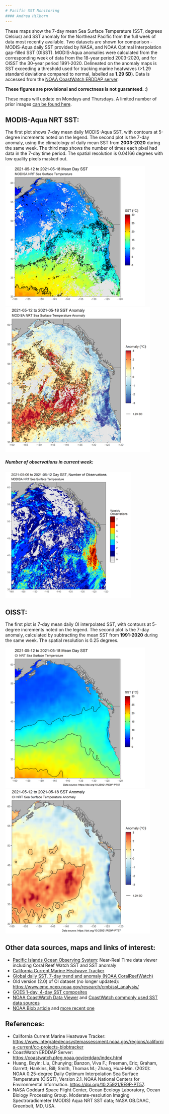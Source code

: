 ```yaml
---
# Pacific SST Monitoring
#### Andrea Hilborn
---
```


These maps show the 7-day mean Sea Surface Temperature (SST, degrees Celsius) and SST anomaly for the Northeast Pacific from the full week of data most recently available. 
Two datasets are shown for comparison - MODIS-Aqua daily SST provided by NASA, and NOAA Optimal Interpolation gap-filled SST (OISST). MODIS-Aqua anomalies were calculated from the corresponding week of data from the 18-year period 2003-2020, and for OISST the 30-year period 1991-2020. Delineated on the anomaly maps is SST exceeding a threshold used for tracking marine heatwaves (>1.29 standard deviations compared to normal, labelled as **1.29 SD**). Data is accessed from the [NOAA CoastWatch ERDDAP server](https://coastwatch.pfeg.noaa.gov/erddap/index.html).

**These figures are provisional and correctness is not guaranteed. :)**

These maps will update on Mondays and Thursdays. A limited number of prior images [can be found here](https://github.com/BIO-RSG/Pacific_SST_NRT_Monitoring/tree/main/figures).

## MODIS-Aqua NRT SST:

The first plot shows 7-day mean daily MODIS-Aqua SST, with contours at 5-degree increments noted on the legend. The second plot is the 7-day anomaly, using the climatology of daily mean SST from **2003-2020** during the same week. The third map shows the number of times each pixel had data in the 7-day time period. 
The spatial resolution is 0.04166 degrees with low quality pixels masked out.

<img src="SST_MODISA_7-day_rollingavg.png" width="445" /> <img src="SST_MODISA_7-day_rollingavg_anom.png" width="460" /> 

##### Number of observations in current week:

<img src="SST_MODISA_7-day_rollingavg_n.png" width="400" /> 

## OISST:

The first plot is 7-day mean daily OI interpolated SST, with contours at 5-degree increments noted on the legend. The second plot is the 7-day anomaly, calculated by subtracting the mean SST from **1991-2020** during the same week. The spatial resolution is 0.25 degrees.

<img src="SST_OI_7-day_rollingavg.png" width="445" /> <img src="SST_OI_7-day_rollingavg_anom.png" width="460" />

  
## Other data sources, maps and links of interest:

* [Pacific Islands Ocean Observing System](https://www.pacioos.hawaii.edu/voyager/): Near-Real Time data viewer including Coral Reef Watch SST and SST anomaly
* [California Current Marine Heatwave Tracker](https://www.integratedecosystemassessment.noaa.gov/regions/california-current/cc-projects-blobtracker)
* [Global daily SST, 7-day trend and anomaly (NOAA CoralReefWatch)](https://www.ospo.noaa.gov/Products/ocean/cb/sst5km/)
* Old version (2.0) of OI dataset (no longer updated): <https://www.emc.ncep.noaa.gov/research/cmb/sst_analysis/>
* [GOES 1-day, 4-day SST composites](https://ocean.weather.gov/Loops/ocean_guidance.php?model=GOES&area=WasC&plot=sst&day=0&loop=0)
* [NOAA CoastWatch Data Viewer](https://coastwatch.noaa.gov/cw_html/cwViewer.html) and [CoastWatch commonly used SST data sources](https://coastwatch.pfeg.noaa.gov/data.html)
* [NOAA Blob article](https://www.fisheries.noaa.gov/feature-story/new-marine-heatwave-emerges-west-coast-resembles-blob) and [more recent one](https://www.fisheries.noaa.gov/feature-story/looking-back-blob-record-warming-drives-unprecedented-ocean-change)

## References:

* California Current Marine Heatwave Tracker: https://www.integratedecosystemassessment.noaa.gov/regions/california-current/cc-projects-blobtracker
* CoastWatch ERDDAP Server: https://coastwatch.pfeg.noaa.gov/erddap/index.html
* Huang, Boyin; Liu, Chunying; Banzon, Viva F.; Freeman, Eric; Graham, Garrett; Hankins, Bill; Smith, Thomas M.; Zhang, Huai-Min. (2020): NOAA 0.25-degree Daily Optimum Interpolation Sea Surface Temperature (OISST), Version 2.1. NOAA National Centers for Environmental Information. https://doi.org/10.25921/RE9P-PT57.
* NASA Goddard Space Flight Center, Ocean Ecology Laboratory, Ocean Biology Processing Group. Moderate-resolution Imaging Spectroradiometer (MODIS) Aqua NRT SST data; NASA OB.DAAC, Greenbelt, MD, USA.
